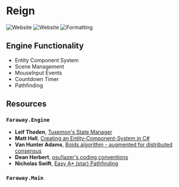 # Reign

![Website](https://img.shields.io/website?up_message=online&down_message=offline&url=https%3A%2F%2Ffarawaygame.net%2F)
![Website](https://img.shields.io/website?up_message=online&down_message=offline&url=http%3A%2F%2Fdeveloper.farawaygame.net%2F&label=docs)
![Formatting](https://github.com/novialriptide/Faraway/actions/workflows/format.yml/badge.svg)

## Engine Functionality

 - Entity Component System
 - Scene Management
 - MouseInput Events
 - Countdown Timer
 - Pathfinding

## Resources

### `Faraway.Engine`

 - **Leif Theden**, [Tuxemon's State Manager](https://github.com/Tuxemon/Tuxemon)
 - **Matt Hall**, [Creating an Entity-Component-System in C#](https://matthall.codes/blog/ecs/)
 - **Van Hunter Adams**, [Boids algorithm - augmented for distributed consensus](https://vanhunteradams.com/Pico/Animal_Movement/Boids-algorithm.html)
 - **Dean Herbert**, [osu!lazer's coding conventions](https://github.com/ppy/osu/blob/master/.editorconfig)
 - **Nicholas Swift**, [Easy A* (star) Pathfinding](https://medium.com/@nicholas.w.swift/easy-a-star-pathfinding-7e6689c7f7b2)

### `Faraway.Main`

